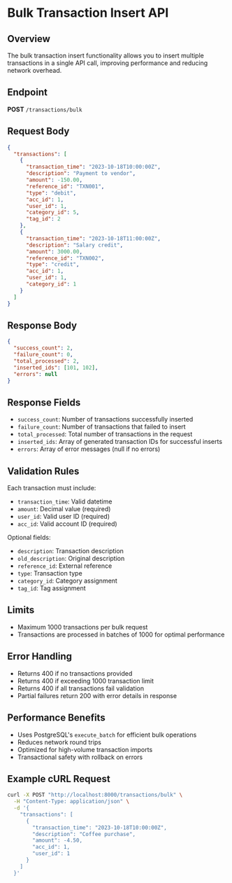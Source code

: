 # Bulk Transaction Insert API

## Overview

The bulk transaction insert functionality allows you to insert multiple transactions in a single API call, improving performance and reducing network overhead.

## Endpoint

**POST** `/transactions/bulk`

## Request Body

```json
{
  "transactions": [
    {
      "transaction_time": "2023-10-18T10:00:00Z",
      "description": "Payment to vendor",
      "amount": -150.00,
      "reference_id": "TXN001",
      "type": "debit",
      "acc_id": 1,
      "user_id": 1,
      "category_id": 5,
      "tag_id": 2
    },
    {
      "transaction_time": "2023-10-18T11:00:00Z", 
      "description": "Salary credit",
      "amount": 3000.00,
      "reference_id": "TXN002",
      "type": "credit",
      "acc_id": 1,
      "user_id": 1,
      "category_id": 1
    }
  ]
}
```

## Response Body

```json
{
  "success_count": 2,
  "failure_count": 0,
  "total_processed": 2,
  "inserted_ids": [101, 102],
  "errors": null
}
```

## Response Fields

- `success_count`: Number of transactions successfully inserted
- `failure_count`: Number of transactions that failed to insert
- `total_processed`: Total number of transactions in the request
- `inserted_ids`: Array of generated transaction IDs for successful inserts
- `errors`: Array of error messages (null if no errors)

## Validation Rules

Each transaction must include:
- `transaction_time`: Valid datetime
- `amount`: Decimal value (required)
- `user_id`: Valid user ID (required)
- `acc_id`: Valid account ID (required)

Optional fields:
- `description`: Transaction description
- `old_description`: Original description
- `reference_id`: External reference
- `type`: Transaction type
- `category_id`: Category assignment
- `tag_id`: Tag assignment

## Limits

- Maximum 1000 transactions per bulk request
- Transactions are processed in batches of 1000 for optimal performance

## Error Handling

- Returns 400 if no transactions provided
- Returns 400 if exceeding 1000 transaction limit
- Returns 400 if all transactions fail validation
- Partial failures return 200 with error details in response

## Performance Benefits

- Uses PostgreSQL's `execute_batch` for efficient bulk operations
- Reduces network round trips
- Optimized for high-volume transaction imports
- Transactional safety with rollback on errors

## Example cURL Request

```bash
curl -X POST "http://localhost:8000/transactions/bulk" \
  -H "Content-Type: application/json" \
  -d '{
    "transactions": [
      {
        "transaction_time": "2023-10-18T10:00:00Z",
        "description": "Coffee purchase", 
        "amount": -4.50,
        "acc_id": 1,
        "user_id": 1
      }
    ]
  }'
```